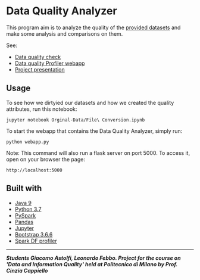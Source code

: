 # Data Quality Analyzer

This program aim is to analyze the quality of the [provided datasets](https://github.com/Tecnarca/data-quality-analyzer/tree/master/Orginal-Data) and make some analysis and comparisons on them.

See:
- [Data quality check](https://github.com/Tecnarca/data-quality-analyzer/blob/master/Orginal-Data/File%20Conversion.ipynb)
- [Data quality Profiler webapp](https://github.com/Tecnarca/data-quality-analyzer/blob/master/webapp.py)
- [Project presentation](https://github.com/Tecnarca/data-quality-analyzer/blob/master/presentation.pdf)

## Usage

To see how we dirtyied our datasets and how we created the quality attributes, run this notebook:
```
jupyter notebook Orginal-Data/File\ Conversion.ipynb 
```

To start the webapp that contains the Data Quality Analyzer, simply run: 
```
python webapp.py
```
Note: This command will also run a flask server on port 5000. To access it, open on your browser the page:
```
http://localhost:5000
```

## Built with
* [Java 9](https://www.oracle.com/java/java9.html)
* [Python 3.7](https://www.python.org/downloads/release/python-374/)
* [PySpark](https://spark.apache.org/docs/2.2.0/api/python/pyspark.html)
* [Pandas](https://pandas.pydata.org/)
* [Jupyter](https://jupyter.org/)
* [Bootstrap 3.6.6](http://bootstrapdocs.com/v3.3.6/docs/)
* [Spark DF profiler](https://github.com/julioasotodv/spark-df-profiling)
---
***Students Giacomo Astolfi, Leonardo Febbo. Project for the course on 'Data and Information Quality' held at Politecnico di Milano by Prof. Cinzia Cappiello***
